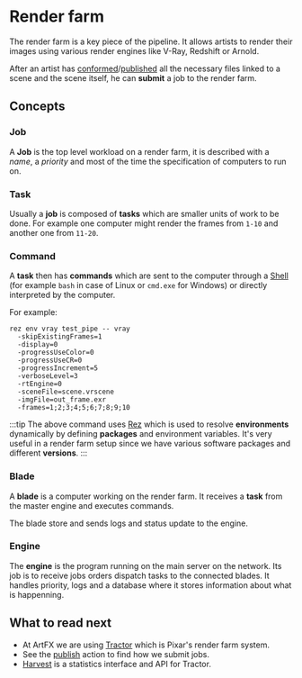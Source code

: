 # Render farm

The render farm is a key piece of the pipeline. It allows artists to render their images using various render engines like V-Ray, Redshift or Arnold.

After an artist has [conformed](../Silex/commonactions/conform)/[published](../Silex/commonactions/publish) all the necessary files linked to a scene and the scene itself, he can **submit** a job to the render farm.

## Concepts

### Job

A **Job** is the top level workload on a render farm, it is described with a _name_, a _priority_ and most of the time the specification of computers to run on.

### Task

Usually a **job** is composed of **tasks** which are smaller units of work to be done. For example one computer might render the frames from `1-10` and another one from `11-20`.

### Command

A **task** then has **commands** which are sent to the computer through a [Shell](<https://en.wikipedia.org/wiki/Shell_(computing)>) (for example `bash` in case of Linux or `cmd.exe` for Windows) or directly interpreted by the computer.

For example:

```shell
rez env vray test_pipe -- vray
  -skipExistingFrames=1
  -display=0
  -progressUseColor=0
  -progressUseCR=0
  -progressIncrement=5
  -verboseLevel=3
  -rtEngine=0
  -sceneFile=scene.vrscene
  -imgFile=out_frame.exr
  -frames=1;2;3;4;5;6;7;8;9;10
```

:::tip
The above command uses [Rez](https://github.com/nerdvegas/rez/) which is used to resolve **environments** dynamically by defining **packages** and environment variables. It's very useful in a render farm setup since we have various software packages and different **versions**.
:::

### Blade

A **blade** is a computer working on the render farm. It receives a **task** from the master engine and executes commands.

The blade store and sends logs and status update to the engine.

### Engine

The **engine** is the program running on the main server on the network. Its job is to receive jobs orders dispatch tasks to the connected blades. It handles priority, logs and a database where it stores information about what is happenning.

## What to read next

- At ArtFX we are using [Tractor](./tractor) which is Pixar's render farm system.
- See the [publish](../Silex/commonactions/publish) action to find how we submit jobs.
- [Harvest](./harvest) is a statistics interface and API for Tractor.
